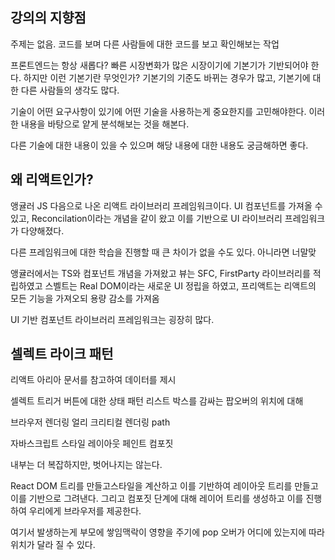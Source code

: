 ## 강의의 지향점
주제는 없음. 코드를 보며 다른 사람들에 대한 코드를 보고 확인해보는 작업


프론트엔드는 항상 새롭다?
빠른 시장변화가 많은 시장이기에 기본기가 기반되어야 한다.
하지만 이런 기본기란 무엇인가? 기본기의 기준도 바뀌는 경우가 많고, 기본기에 대한 다른 사람들의 생각도 많다.

기술이 어떤 요구사항이 있기에 어떤 기술을 사용하는게 중요한지를 고민해야한다.
이러한 내용을 바탕으로 얕게 분석해보는 것을 해본다.

다른 기술에 대한 내용이 있을 수 있으며 해당 내용에 대한 내용도 궁금해하면 좋다.

## 왜 리액트인가?
앵귤러 JS 다음으로 나온 리액트 라이브러리 프레임워크이다.
UI 컴포넌트를 가져올 수 있고, Reconcilation이라는 개념을 같이 왔고
이를 기반으로 UI 라이브러리 프레임워크가 다양해졌다.

다른 프레임워크에 대한 학습을 진행할 때 큰 차이가 없을 수도 있다. 아니라면 너말맞

앵귤러에서는 TS와 컴포넌트 개념을 가져왔고
뷰는 SFC, FirstParty 라이브러리를 적립하였고
스벨트는 Real DOM이라는 새로운 UI 정립을 하였고,
프리액트는 리액트의 모든 기능을 가져오되 용량 감소를 가져옴

UI 기반 컴포넌트 라이브러리 프레임워크는 굉장히 많다.


## 셀렉트 라이크 패턴
리액트 아리아 문서를 참고하여 데이터를 제시

셀렉트 트리거 버튼에 대한 상태 패턴
리스트 박스를 감싸는 팝오버의 위치에 대해 

브라우저 렌더링 얼리
크리티컬 렌더링 path

자바스크립트 스타일 레이아웃 페인트 컴포짓

내부는 더 복잡하지만, 벗어나지는 않는다.

React DOM 트리를 만들고스타일을 계산하고 이를 기반하여 레이아웃 트리를 만들고 이를 기반으로 그려낸다.
그리고 컴포짓 단계에 대해 레이어 트리를 생성하고 이를 진행하여 우리에게 브라우저를 제공한다.

여기서 발생하는게 부모에 쌓임맥락이 영향을 주기에 pop 오버가 어디에 있는지에 따라 위치가 달라 질 수 있다.








